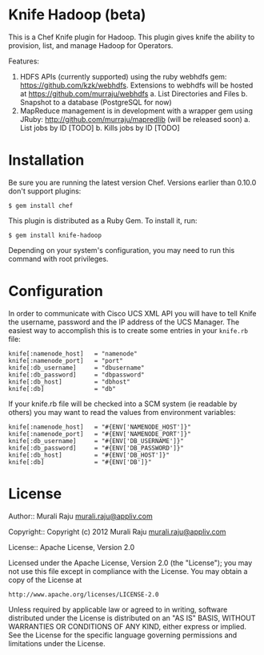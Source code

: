 Knife Hadoop (beta)
===============

This is a Chef Knife plugin for Hadoop. This plugin gives knife the ability to provision, list, and manage Hadoop for Operators. 

Features:

1. HDFS APIs (currently supported) using the ruby webhdfs gem: https://github.com/kzk/webhdfs. 
	Extensions to webhdfs will be hosted at https://github.com/murraju/webhdfs
	a. List Directories and Files
	b. Snapshot to a database (PostgreSQL for now)
2. MapReduce management is in development with a wrapper gem using JRuby: http://github.com/murraju/mapredlib (will be released soon)
	a. List jobs by ID [TODO]
	b. Kills jobs by ID [TODO]

# Installation #

Be sure you are running the latest version Chef. Versions earlier than 0.10.0 don't support plugins:

    $ gem install chef

This plugin is distributed as a Ruby Gem. To install it, run:

    $ gem install knife-hadoop

Depending on your system's configuration, you may need to run this command with root privileges.

# Configuration #

In order to communicate with Cisco UCS XML API you will have to tell Knife the username, password and the IP address of the UCS Manager. The easiest way to accomplish this is to create some entries in your `knife.rb` file:

	knife[:namenode_host]   = "namenode"
	knife[:namenode_port]   = "port"
	knife[:db_username] 	= "dbusername"
	knife[:db_password] 	= "dbpassword"
	knife[:db_host] 		= "dbhost"
	knife[:db] 				= "db"

If your knife.rb file will be checked into a SCM system (ie readable by others) you may want to read the values from environment variables:

	knife[:namenode_host]   = "#{ENV['NAMENODE_HOST']}"
	knife[:namenode_port]   = "#{ENV['NAMENODE_PORT']}"
	knife[:db_username] 	= "#{ENV['DB_USERNAME']}"
	knife[:db_password] 	= "#{ENV['DB_PASSWORD']}"
	knife[:db_host] 		= "#{ENV['DB_HOST']}"
	knife[:db] 				= "#{ENV['DB']}"



# License #

Author:: Murali Raju <murali.raju@appliv.com>

Copyright:: Copyright (c) 2012 Murali Raju <murali.raju@appliv.com>

License:: Apache License, Version 2.0

Licensed under the Apache License, Version 2.0 (the "License");
you may not use this file except in compliance with the License.
You may obtain a copy of the License at

    http://www.apache.org/licenses/LICENSE-2.0

Unless required by applicable law or agreed to in writing, software
distributed under the License is distributed on an "AS IS" BASIS,
WITHOUT WARRANTIES OR CONDITIONS OF ANY KIND, either express or implied.
See the License for the specific language governing permissions and
limitations under the License.
